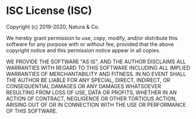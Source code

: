 # ISC License (ISC)

Copyright (c) 2019-2020, Natura & Co.

We hereby grant permission to use, copy, modify, and/or distribute this software for any
purpose with or without fee, provided that the above
copyright notice and this permission notice appear in all copies.

WE PROVIDE THE SOFTWARE "AS IS", AND THE AUTHOR DISCLAIMS ALL WARRANTIES
WITH REGARD TO THIS SOFTWARE INCLUDING ALL IMPLIED WARRANTIES OF
MERCHANTABILITY AND FITNESS. IN NO EVENT SHALL THE AUTHOR BE LIABLE FOR
ANY SPECIAL, DIRECT, INDIRECT, OR CONSEQUENTIAL DAMAGES OR ANY DAMAGES
WHATSOEVER RESULTING FROM LOSS OF USE, DATA OR PROFITS, WHETHER IN AN
ACTION OF CONTRACT, NEGLIGENCE OR OTHER TORTIOUS ACTION, ARISING OUT OF
OR IN CONNECTION WITH THE USE OR PERFORMANCE OF THIS SOFTWARE.
